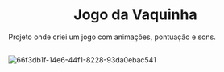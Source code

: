 <h1 align="center"> Jogo da Vaquinha </h1>

Projeto onde criei um jogo com animações, pontuação e sons.

##
![66f3db1f-14e6-44f1-8228-93da0ebac541](https://user-images.githubusercontent.com/104110519/183663628-a2976351-ab98-4829-bbce-45b907b55fc6.jpg)

